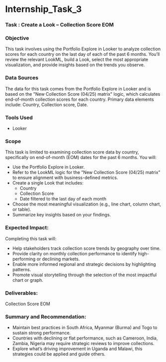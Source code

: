 # Internship_Task_3

### Task : Create a Look – Collection Score EOM

### Objective 
This task involves using the Portfolio Explore in Looker to analyze collection scores for each country on the last day of each of the past 6 months. You’ll review the relevant LookML, build a Look, select the most appropriate visualization, and provide insights based on the trends you observe.

### Data Sources
The data for this task comes from the Portfolio Explore in Looker and is based on the "New Collection Score (04/25) matrix" logic, which calculates end-of-month collection scores for each country. Primary data elements include: Country, Collection score, Date.

### Tools Used
- Looker

### Scope
This task is limited to examining collection score data by country, specifically on end-of-month (EOM) dates for the past 6 months. You will:
- Use the Portfolio Explore in Looker.
- Refer to the LookML logic for the "New Collection Score (04/25) matrix" to ensure alignment with business-defined metrics.
- Create a single Look that includes:
   - Country
   - Collection Score
   - Date filtered to the last day of each month
- Choose the most meaningful visualization (e.g., line chart, column chart, or table).
- Summarize key insights based on your findings.

### Expected Impact:
Completing this task will:
- Help stakeholders track collection score trends by geography over time.
- Provide clarity on monthly collection performance to identify high-performing or declining markets.
- Enable more informed regional and strategic decisions by highlighting patterns.
- Promote visual storytelling through the selection of the most impactful chart or graph.

### Deliverables:
Collection Score EOM

### Summary and Recommendation:
- Maintain best practices in South Africa, Myanmar (Burma) and Togo to sustain strong performance.
- Countries with declining or flat performance, such as Cameroon, India, Zambia, Nigeria may require strategic reviews to improve collections.
- Explore what’s driving improvement in Uganda and Malawi, this strategies could be applied and guide others.
